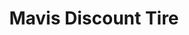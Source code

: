 ---
title: "Mavis Discount Tire"
url: /buffalo/mavis-discount-tire-niagara-falls-boulevard/
shop: Reifen
---